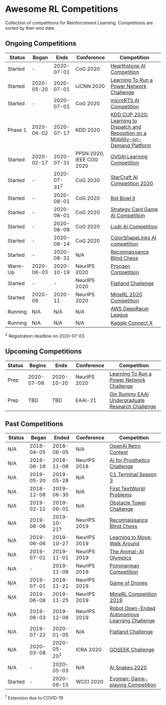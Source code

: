 # Awesome RL Competitions

Collection of competitions for Reinforcement Learning. Competitions are sorted by their end date.

## Ongoing Competitions

| Status  | Began      | Ends        | Conference | Competition |
| ------- | ---------- | ----------- | ---------- | ----------- |
| Started | - | 2020-07-01 | CoG 2020   | [Hearthstone AI Competition](https://dockhorn.antares.uberspace.de/wordpress/) |
| Started | 2020-05-20 | 2020-07-01 | IJCNN 2020   | [Learning To Run a Power Network Challenge](https://l2rpn.chalearn.org/) |
| Started | - | 2020-07-01 | CoG 2020   | [microRTS AI Competition](https://sites.google.com/site/micrortsaicompetition/home) |
| Phase 1 | 2020-04-02 | 2020-07-17  | KDD 2020   | [KDD CUP 2020: Learning to Dispatch and Reposition on a Mobility-on-Demand Platform](https://outreach.didichuxing.com/competition/kddcup2020/) |
| Started | 2020-02-17 | 2020-07-31  | PPSN 2020, IEEE COG 2020 | [GVGAI Learning Competition](http://www.aingames.cn/gvgai/ppsn_cog2020) |
| Started | - | 2020-07-31<sup>2</sup>  | CoG 2020   | [StarCraft AI Competition 2020](https://cilab.gist.ac.kr/sc_competition/) |
| Started | - | 2020-08-01 | CoG 2020   | [Bot Bowl II](https://njustesen.github.io/ffai/bot-bowl-ii) |
| Started | - | 2020-08-01 | CoG 2020   | [Strategy Card Game AI Competition](https://jakubkowalski.tech/Projects/LOCM/COG20/) |
| Started | - | 2020-08-09 | CoG 2020   | [Ludii AI Competition](https://github.com/Ludeme/LudiiAICompetition) |
| Started | - | 2020-08-14 | CoG 2020   | [ColorShapeLinks AI competition](https://videojogoslusofona.github.io/color-shape-links-ai-competition/#important-dates) |
| Started | -        | 2020-08-31 | N/A        | [Reconnaissance Blind Chess](https://rbc.jhuapl.edu/) |
| Warm-Up | 2020-06-03 | 2020-10-19 | NeurIPS 2020 | [Procgen Competition](https://www.aicrowd.com/challenges/neurips-2020-procgen-competition) |
| Started | - | - | NeurIPS 2020 | [Flatland Challenge](https://www.aicrowd.com/challenges/neurips-2020-flatland-challenge/) |
| Started | 2020-06 | 2020-11 | NeurIPS 2020 | [MineRL 2020 Competition](https://www.aicrowd.com/challenges/neurips-2020-minerl-competition) |
| Running | N/A        | N/A         | N/A        | [AWS DeepRacer League](https://aws.amazon.com/deepracer/league/) |
| Running | N/A        | N/A         | N/A        | [Kaggle Connect X](https://www.kaggle.com/c/connectx) |

<sup>2</sup> Registration deadline on 2020-07-03

## Upcoming Competitions

| Status  | Begins     | Ends       | Conference | Competition |
| ------- | ---------- | ---------- | ---------- | ----------- |
| Prep    | 2020-07-08 | 2020-10-20 | NeurIPS 2020   | [Learning To Run a Power Network Challenge](https://l2rpn.chalearn.org/) |
| Prep    | TBD        | TBD         | EAAI-21    | [Gin Rummy EAAI Undergraduate Research Challenge](http://cs.gettysburg.edu/~tneller/games/ginrummy/eaai/) |

## Past Competitions

| Status  | Began      | Ended      | Conference | Competition |
| ------- | ---------- | ---------- | ---------- | ----------- |
| N/A     | 2018-04-05 | 2018-06-05 | N/A | [OpenAI Retro Contest](https://openai.com/blog/retro-contest/) |
| N/A     | 2018-06-16 | 2018-11-06 | NeurIPS 2018 | [AI for Prosthetics Challenge](https://www.crowdai.org/challenges/nips-2018-ai-for-prosthetics-challenge) |
| N/A     | 2019-05-20 | 2019-05-28 | N/A | [C1 Terminal Season 3](https://terminal.c1games.com/) |
| N/A     | 2018-12-08 | 2019-06-30 | N/A | [First TextWorld Problems](https://competitions.codalab.org/competitions/20865) |
| N/A     | 2019-02-11 | 2019-08-01 | N/A | [Obstacle Tower Challenge](https://www.aicrowd.com/challenges/unity-obstacle-tower-challenge) |
| N/A     | 2019-08-06 | 2019-10-21? | NeurIPS 2019 | [Reconnaissance Blind Chess](https://rbc.jhuapl.edu/) |
| N/A     | 2019-06-06 | 2019-10-27 | NeurIPS 2019 | [Learning to Move: Walk Around](https://www.aicrowd.com/challenges/neurips-2019-learning-to-move-walk-around) |
| N/A     | 2019-07-01 | 2019-11-01 | NeurIPS 2019 | [The Animal-AI Olympics](http://animalaiolympics.com) |
| N/A     | - | 2019-11-08 | NeurIPS 2019 | [Pommerman Competition](https://www.pommerman.com/competitions) |
| N/A     | 2019-07-01 | 2019-11-21 | NeurIPS 2019 | [Game of Drones](https://www.microsoft.com/en-us/research/academic-program/game-of-drones-competition-at-neurips-2019/) |
| N/A     | 2019-06-08 | 2019-11-25 | NeurIPS 2019 | [MineRL Competition 2019](https://www.aicrowd.com/challenges/neurips-2019-minerl-competition) |
| N/A     | 2019-06-03 | 2019-12-06 | NeurIPS 2019 | [Robot Open-Ended Autonomous Learning Challenge](https://www.aicrowd.com/challenges/neurips-2019-robot-open-ended-autonomous-learning) |
| N/A     | 2019-07-22 | 2020-01-05 | N/A | [Flatland Challenge](https://www.aicrowd.com/challenges/flatland-challenge) |
| N/A     | 2020-03-08 | 2020-05-20<sup>1</sup> | ICRA 2020  | [GOSEEK Challenge](https://github.com/MIT-TESSE/goseek-challenge) |
| N/A     | - | 2020-05-03 | N/A | [AI Snakes 2020](https://agrishchenko.wixsite.com/snakesai) |
| Started | - | 2020-06-15 | WCCI 2020 | [Evoman: Game-playing Competition](http://pesquisa.ufabc.edu.br/hal/Evoman.html) |

<sup>1</sup> Extension due to COVID-19
